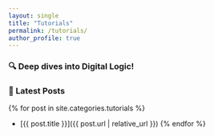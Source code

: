 ```yaml
---
layout: single
title: "Tutorials"
permalink: /tutorials/
author_profile: true
---
```


### 🔍 Deep dives into Digital Logic!

### 📖 Latest Posts
{% for post in site.categories.tutorials %}
- [{{ post.title }}]({{ post.url | relative_url }})
{% endfor %}
